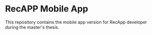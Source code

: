 # RecAPP Mobile App
This repository contains the mobile app version for RecApp developer during the master's thesis.
